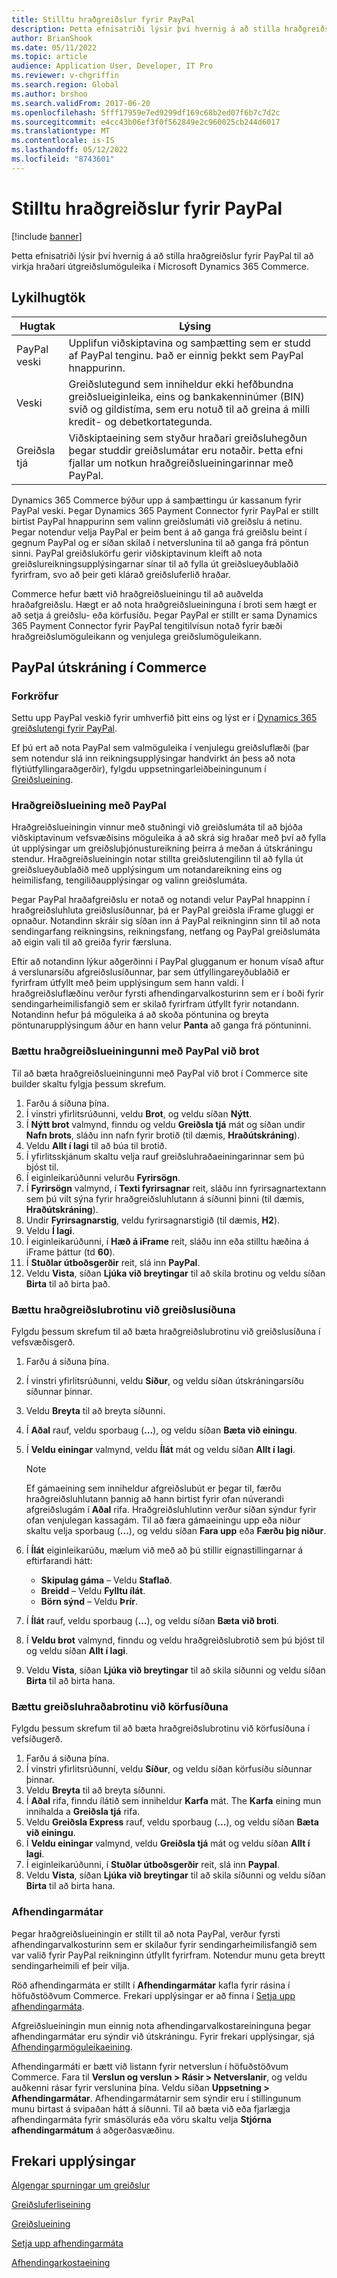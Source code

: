 ```yaml
---
title: Stilltu hraðgreiðslur fyrir PayPal
description: Þetta efnisatriði lýsir því hvernig á að stilla hraðgreiðslur fyrir PayPal til að virkja hraðari útgreiðslumöguleika í Microsoft Dynamics 365 Commerce.
author: BrianShook
ms.date: 05/11/2022
ms.topic: article
audience: Application User, Developer, IT Pro
ms.reviewer: v-chgriffin
ms.search.region: Global
ms.author: brshoo
ms.search.validFrom: 2017-06-20
ms.openlocfilehash: 5fff17959e7ed9299df169c68b2ed07f6b7c7d2c
ms.sourcegitcommit: e4cc43b06ef3f0f562849e2c960025cb244d6017
ms.translationtype: MT
ms.contentlocale: is-IS
ms.lasthandoff: 05/12/2022
ms.locfileid: "8743601"
---
```

# <a name="configure-express-payments-for-paypal"></a>Stilltu hraðgreiðslur fyrir PayPal

[!include [banner](../includes/banner.md)]

Þetta efnisatriði lýsir því hvernig á að stilla hraðgreiðslur fyrir PayPal til að virkja hraðari útgreiðslumöguleika í Microsoft Dynamics 365 Commerce.

## <a name="key-terms"></a>Lykilhugtök

| Hugtak | Lýsing |
|---|---|
| PayPal veski | Upplifun viðskiptavina og samþætting sem er studd af PayPal tenginu. Það er einnig þekkt sem PayPal hnappurinn. |
| Veski | Greiðslutegund sem inniheldur ekki hefðbundna greiðslueiginleika, eins og bankakenninúmer (BIN) svið og gildistíma, sem eru notuð til að greina á milli kredit- og debetkortategunda. |
| Greiðsla tjá | Viðskiptaeining sem styður hraðari greiðsluhegðun þegar studdir greiðslumátar eru notaðir. Þetta efni fjallar um notkun hraðgreiðslueiningarinnar með PayPal. |

Dynamics 365 Commerce býður upp á samþættingu úr kassanum fyrir PayPal veski. Þegar Dynamics 365 Payment Connector fyrir PayPal er stillt birtist PayPal hnappurinn sem valinn greiðslumáti við greiðslu á netinu. Þegar notendur velja PayPal er þeim bent á að ganga frá greiðslu beint í gegnum PayPal og er síðan skilað í netverslunina til að ganga frá pöntun sinni. PayPal greiðslukörfu gerir viðskiptavinum kleift að nota greiðslureikningsupplýsingarnar sínar til að fylla út greiðslueyðublaðið fyrirfram, svo að þeir geti klárað greiðsluferlið hraðar.

Commerce hefur bætt við hraðgreiðslueiningu til að auðvelda hraðafgreiðslu. Hægt er að nota hraðgreiðslueininguna í broti sem hægt er að setja á greiðslu- eða körfusíðu. Þegar PayPal er stillt er sama Dynamics 365 Payment Connector fyrir PayPal tengitilvísun notað fyrir bæði hraðgreiðslumöguleikann og venjulega greiðslumöguleikann.

## <a name="paypal-checkout-in-commerce"></a>PayPal útskráning í Commerce

### <a name="prerequisites"></a>Forkröfur

Settu upp PayPal veskið fyrir umhverfið þitt eins og lýst er í [Dynamics 365 greiðslutengi fyrir PayPal](../paypal.md).

Ef þú ert að nota PayPal sem valmöguleika í venjulegu greiðsluflæði (þar sem notendur slá inn reikningsupplýsingar handvirkt án þess að nota flýtiútfyllingaraðgerðir), fylgdu uppsetningarleiðbeiningunum í [Greiðslueining](../payment-module.md).

### <a name="payment-express-module-with-paypal"></a>Hraðgreiðslueining með PayPal

Hraðgreiðslueiningin vinnur með stuðningi við greiðslumáta til að bjóða viðskiptavinum vefsvæðisins möguleika á að skrá sig hraðar með því að fylla út upplýsingar um greiðsluþjónustureikning þeirra á meðan á útskráningu stendur. Hraðgreiðslueiningin notar stillta greiðslutengilinn til að fylla út greiðslueyðublaðið með upplýsingum um notandareikning eins og heimilisfang, tengiliðaupplýsingar og valinn greiðslumáta.

Þegar PayPal hraðafgreiðslu er notað og notandi velur PayPal hnappinn í hraðgreiðsluhluta greiðslusíðunnar, þá er PayPal greiðsla iFrame gluggi er opnaður. Notandinn skráir sig síðan inn á PayPal reikninginn sinn til að nota sendingarfang reikningsins, reikningsfang, netfang og PayPal greiðslumáta að eigin vali til að greiða fyrir færsluna.

Eftir að notandinn lýkur aðgerðinni í PayPal glugganum er honum vísað aftur á verslunarsíðu afgreiðslusíðunnar, þar sem útfyllingareyðublaðið er fyrirfram útfyllt með þeim upplýsingum sem hann valdi. Í hraðgreiðsluflæðinu verður fyrsti afhendingarvalkosturinn sem er í boði fyrir sendingarheimilisfangið sem er skilað fyrirfram útfyllt fyrir notandann. Notandinn hefur þá möguleika á að skoða pöntunina og breyta pöntunarupplýsingum áður en hann velur **Panta** að ganga frá pöntuninni.

### <a name="add-the-payment-express-module-with-paypal-to-a-fragment"></a>Bættu hraðgreiðslueiningunni með PayPal við brot

Til að bæta hraðgreiðslueiningunni með PayPal við brot í Commerce site builder skaltu fylgja þessum skrefum.

1. Farðu á síðuna þína.
1. Í vinstri yfirlitsrúðunni, veldu **Brot**, og veldu síðan **Nýtt**.
1. Í **Nýtt brot** valmynd, finndu og veldu **Greiðsla tjá** mát og síðan undir **Nafn brots**, sláðu inn nafn fyrir brotið (til dæmis, **Hraðútskráning**).
1. Veldu **Allt í lagi** til að búa til brotið.
1. Í yfirlitsskjánum skaltu velja rauf greiðsluhraðaeiningarinnar sem þú bjóst til.
1. Í eiginleikarúðunni velurðu **Fyrirsögn**.
1. Í **Fyrirsögn** valmynd, í **Texti fyrirsagnar** reit, sláðu inn fyrirsagnartextann sem þú vilt sýna fyrir hraðgreiðsluhlutann á síðunni þinni (til dæmis, **Hraðútskráning**).
1. Undir **Fyrirsagnarstig**, veldu fyrirsagnarstigið (til dæmis, **H2**).
1. Veldu **Í lagi**.
1. Í eiginleikarúðunni, í **Hæð á iFrame** reit, sláðu inn eða stilltu hæðina á iFrame þáttur (td **60**).
1. Í **Stuðlar útboðsgerðir** reit, slá inn **PayPal**.
1. Veldu **Vista**, síðan **Ljúka við breytingar** til að skila brotinu og veldu síðan **Birta** til að birta það.

### <a name="add-the-payment-express-fragment-to-the-checkout-page"></a>Bættu hraðgreiðslubrotinu við greiðslusíðuna

Fylgdu þessum skrefum til að bæta hraðgreiðslubrotinu við greiðslusíðuna í vefsvæðisgerð.

1. Farðu á síðuna þína.
1. Í vinstri yfirlitsrúðunni, veldu **Síður**, og veldu síðan útskráningarsíðu síðunnar þinnar.
1. Veldu **Breyta** til að breyta síðunni.
1. Í **Aðal** rauf, veldu sporbaug (**...**), og veldu síðan **Bæta við einingu**.
1. Í **Veldu einingar** valmynd, veldu **Ílát** mát og veldu síðan **Allt í lagi**.

    > [!NOTE]
    > Ef gámaeining sem inniheldur afgreiðslubút er þegar til, færðu hraðgreiðsluhlutann þannig að hann birtist fyrir ofan núverandi afgreiðslugám í **Aðal** rifa. Hraðgreiðsluhlutinn verður síðan sýndur fyrir ofan venjulegan kassagám. Til að færa gámaeiningu upp eða niður skaltu velja sporbaug (**...**), og veldu síðan **Fara upp** eða **Færðu þig niður**.

1. Í **Ílát** eiginleikarúðu, mælum við með að þú stillir eignastillingarnar á eftirfarandi hátt:

    - **Skipulag gáma** – Veldu **Staflað**.
    - **Breidd** – Veldu **Fylltu ílát**.
    - **Börn sýnd** – Veldu **Þrír**.

1. Í **Ílát** rauf, veldu sporbaug (**...**), og veldu síðan **Bæta við broti**.
1. Í **Veldu brot** valmynd, finndu og veldu hraðgreiðslubrotið sem þú bjóst til og veldu síðan **Allt í lagi**.
1. Veldu **Vista**, síðan **Ljúka við breytingar** til að skila síðunni og veldu síðan **Birta** til að birta hana.

### <a name="add-the-payment-express-fragment-to-the-cart-page"></a>Bættu greiðsluhraðabrotinu við körfusíðuna

Fylgdu þessum skrefum til að bæta hraðgreiðslubrotinu við körfusíðuna í vefsíðugerð.

1. Farðu á síðuna þína.
1. Í vinstri yfirlitsrúðunni, veldu **Síður**, og veldu síðan körfusíðu síðunnar þinnar.
1. Veldu **Breyta** til að breyta síðunni.
1. Í **Aðal** rifa, finndu ílátið sem inniheldur **Karfa** mát. The **Karfa** eining mun innihalda a **Greiðsla tjá** rifa.
1. Veldu **Greiðsla Express** rauf, veldu sporbaug (**...**), og veldu síðan **Bæta við einingu**.
1. Í **Veldu einingar** valmynd, veldu **Greiðsla tjá** mát og veldu síðan **Allt í lagi**.
1. Í eiginleikarúðunni, í **Stuðlar útboðsgerðir** reit, slá inn **Paypal**.
1. Veldu **Vista**, síðan **Ljúka við breytingar** til að skila síðunni og veldu síðan **Birta** til að birta hana.

### <a name="modes-of-delivery"></a>Afhendingarmátar

Þegar hraðgreiðslueiningin er stillt til að nota PayPal, verður fyrsti afhendingarvalkosturinn sem er skilaður fyrir sendingarheimilisfangið sem var valið fyrir PayPal reikninginn útfyllt fyrirfram. Notendur munu geta breytt sendingarheimili ef þeir vilja.

Röð afhendingarmáta er stillt í **Afhendingarmátar** kafla fyrir rásina í höfuðstöðvum Commerce. Frekari upplýsingar er að finna í [Setja upp afhendingarmáta](/dynamicsax-2012/appuser-itpro/set-up-modes-of-delivery).

Afgreiðslueiningin mun einnig nota afhendingarvalkostareininguna þegar afhendingarmátar eru sýndir við útskráningu. Fyrir frekari upplýsingar, sjá [Afhendingarmöguleikaeining](../delivery-options-module.md).

Afhendingarmáti er bætt við listann fyrir netverslun í höfuðstöðvum Commerce. Fara til **Verslun og verslun \> Rásir \> Netverslanir**, og veldu auðkenni rásar fyrir verslunina þína. Veldu síðan **Uppsetning \> Afhendingarmátar**. Afhendingarmátarnir sem sýndir eru í stillingunum munu birtast á svipaðan hátt á síðunni. Til að bæta við eða fjarlægja afhendingarmáta fyrir smásölurás eða vöru skaltu velja **Stjórna afhendingarmátum** á aðgerðasvæðinu.

## <a name="additional-resources"></a>Frekari upplýsingar

[Algengar spurningar um greiðslur](payments-retail.md)

[Greiðsluferliseining](../add-checkout-module.md)

[Greiðslueining](../payment-module.md)

[Setja upp afhendingarmáta](/dynamicsax-2012/appuser-itpro/set-up-modes-of-delivery)

[Afhendingarkostaeining](../delivery-options-module.md)
